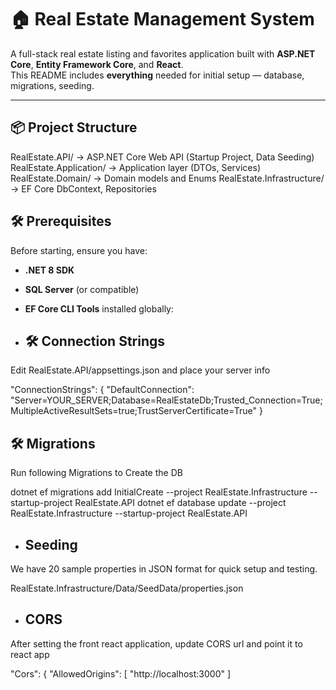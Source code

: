 ﻿# 🏠 Real Estate Management System

A full-stack real estate listing and favorites application built with **ASP.NET Core**, **Entity Framework Core**, and **React**.  
This README includes **everything** needed for initial setup — database, migrations, seeding.

---

## 📦 Project Structure

RealEstate.API/ → ASP.NET Core Web API (Startup Project, Data Seeding)
RealEstate.Application/ → Application layer (DTOs, Services)
RealEstate.Domain/ → Domain models and Enums
RealEstate.Infrastructure/ → EF Core DbContext, Repositories



## 🛠 Prerequisites

Before starting, ensure you have:

- **.NET 8 SDK** 
- **SQL Server** (or compatible)
- **EF Core CLI Tools** installed globally:

- ## 🛠 Connection Strings
Edit RealEstate.API/appsettings.json and place your server info

"ConnectionStrings": {
  "DefaultConnection": "Server=YOUR_SERVER;Database=RealEstateDb;Trusted_Connection=True;MultipleActiveResultSets=true;TrustServerCertificate=True"
}

## 🛠 Migrations

Run following Migrations to Create the DB

dotnet ef migrations add InitialCreate --project RealEstate.Infrastructure --startup-project RealEstate.API
dotnet ef database update --project RealEstate.Infrastructure --startup-project RealEstate.API

- ## Seeding

We have 20 sample properties in JSON format for quick setup and testing.

RealEstate.Infrastructure/Data/SeedData/properties.json

- ## CORS

After setting the front react application, update CORS url and point it to react app 

  "Cors": {
    "AllowedOrigins": [
      "http://localhost:3000"
    ]
